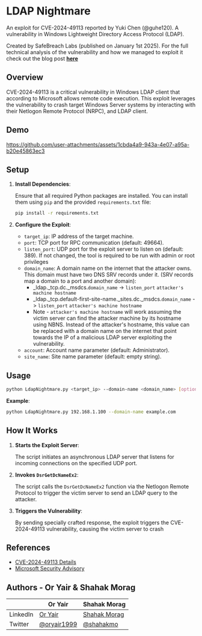 # LDAP Nightmare

An exploit for CVE-2024-49113 reported by Yuki Chen (@guhe120). A vulnerability in Windows Lightweight Directory Access Protocol (LDAP).

Created by SafeBreach Labs (published on January 1st 2025). For the full technical analysis of the vulnerability and how we managed to exploit it check out the blog post [**here**](https://www.safebreach.com/blog/ldapnightmare-safebreach-labs-publishes-first-proof-of-concept-exploit-for-CVE-2024-49113/)

## Overview

CVE-2024-49113 is a critical vulnerability in Windows LDAP client that according to Microsoft allows remote code execution. This exploit leverages the vulnerability to crash target Windows Server systems by interacting with their Netlogon Remote Protocol (NRPC), and LDAP client.

## Demo

https://github.com/user-attachments/assets/1cbda4a9-943a-4e07-a95a-b20e45863ec3


## Setup

1. **Install Dependencies**:

   Ensure that all required Python packages are installed. You can install them using `pip` and the provided `requirements.txt` file:

   ```bash
   pip install -r requirements.txt
   ```

2. **Configure the Exploit**:

   - `target_ip`: IP address of the target machine.
   - `port`: TCP port for RPC communication (default: 49664).
   - `listen_port`: UDP port for the exploit server to listen on (default: 389). If not changed, the tool is required to be run with admin or root privileges
   - `domain_name`: A domain name on the internet that the attacker owns. This domain must have two DNS SRV records under it. (SRV records map a domain to a port and another domain):
     - _ldap._tcp.dc._msdcs.`domain_name` -> `listen_port` `attacker's machine hostname`
     - _ldap._tcp.default-first-site-name._sites.dc._msdcs.`domain_name` -> `listen_port` `attacker's machine hostname`
     - Note - `attacker's machine hostname` will work assuming the victim server can find the attacker machine by its hostname using NBNS. Instead of the attacker's hostname, this value can be replaced with a domain name on the internet that point towards the IP of a malicious LDAP server exploiting the vulnerability.
   - `account`: Account name parameter (default: Administrator).
   - `site_name`: Site name parameter (default: empty string).

## Usage

```bash
python LdapNightmare.py <target_ip> --domain-name <domain_name> [options]
```

**Example**:

```bash
python LdapNightmare.py 192.168.1.100 --domain-name example.com
```

## How It Works

1. **Starts the Exploit Server**:

   The script initiates an asynchronous LDAP server that listens for incoming connections on the specified UDP port.

2. **Invokes `DsrGetDcNameEx2`**:

   The script calls the `DsrGetDcNameEx2` function via the Netlogon Remote Protocol to trigger the victim server to send an LDAP query to the attacker.

3. **Triggers the Vulnerability**:

   By sending specially crafted response, the exploit triggers the CVE-2024-49113 vulnerability, causing the victim server to crash


## References

- [CVE-2024-49113 Details](https://nvd.nist.gov/vuln/detail/CVE-2024-49113)
- [Microsoft Security Advisory](https://msrc.microsoft.com/update-guide/vulnerability/CVE-2024-49113)

## Authors - Or Yair & Shahak Morag

|          | Or Yair                                         | Shahak Morag                                                  |
|----------|-------------------------------------------------|---------------------------------------------------------------|
| LinkedIn | [Or Yair](https://www.linkedin.com/in/or-yair/) | [Shahak Morag](https://www.linkedin.com/in/shahak-morag-6bb51b142/) |
| Twitter  | [@oryair1999](https://twitter.com/oryair1999)   | [@shahakmo](https://x.com/shahakmo)             |
